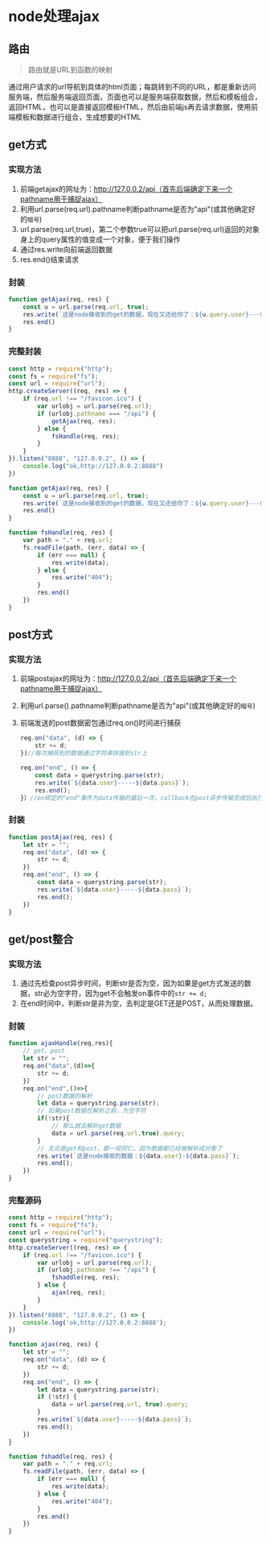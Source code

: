 # node处理ajax

## 路由

> 路由就是URL到函数的映射

​	通过用户请求的url导航到具体的html页面；每跳转到不同的URL，都是重新访问服务端，然后服务端返回页面，页面也可以是服务端获取数据，然后和模板组合，返回HTML，也可以是直接返回模板HTML，然后由前端js再去请求数据，使用前端模板和数据进行组合，生成想要的HTML

## get方式

### 实现方法

1. 前端getajax的网址为：http://127.0.0.2/api（首先后端确定下来一个pathname用于捕捉ajax）
2. 利用url.parse(req.url).pathname判断pathname是否为"api"(或其他确定好的`暗号`)
3. url.parse(req.url,true)，第二个参数true可以把url.parse(req.url)返回的对象身上的query属性的值变成一个对象，便于我们操作
4. 通过res.write向前端返回数据
5. res.end()结束请求



### 封装

```js
function getAjax(req, res) {
    const u = url.parse(req.url, true);
    res.write(`这是node接收到的get的数据，现在又还给你了：${u.query.user}---${u.query.pass}`);
    res.end()
}
```

### 完整封装

```js
const http = require("http");
const fs = require("fs");
const url = require("url");
http.createServer((req, res) => {
    if (req.url !== "/favicon.ico") {
        var urlobj = url.parse(req.url);
        if (urlobj.pathname === "/api") {
            getAjax(req, res);
        } else {
            fsHandle(req, res);
        }
    }
}).listen("8888", "127.0.0.2", () => {
    console.log("ok,http://127.0.0.2:8888")
})

function getAjax(req, res) {
    const u = url.parse(req.url, true);
    res.write(`这是node接收到的get的数据，现在又还给你了：${u.query.user}---${u.query.pass}`);
    res.end()
}

function fsHandle(req, res) {
    var path = "." + req.url;
    fs.readFile(path, (err, data) => {
        if (err === null) {
            res.write(data);
        } else {
            res.write("404");
        }
        res.end()
    })
}
```





## post方式

### 实现方法

1. 前端postajax的网址为：http://127.0.0.2/api（首先后端确定下来一个pathname用于捕捉ajax）

2. 利用url.parse().pathname判断pathname是否为"api"(或其他确定好的`暗号`)

3. 前端发送的post数据密包通过req.on()时间进行捕获

   ```js
   req.on("data", (d) => {
       str += d;
   })//每次捕获到的数据通过字符串拼接到str上
   ```

   ```js
   req.on("end", () => {
       const data = querystring.parse(str);
       res.write(`${data.user}-----${data.pass}`);
       res.end();
   }）//on绑定的"end"事件为data传输的最后一次，callback在post异步传输完成后执行
   ```

   

### 封装

```js
function postAjax(req, res) {
    let str = "";
    req.on("data", (d) => {
        str += d;
    })
    req.on("end", () => {
        const data = querystring.parse(str);
        res.write(`${data.user}-----${data.pass}`);
        res.end();
    })
}
```





## get/post整合

### 实现方法

1. 通过先检查post异步时间，判断str是否为空，因为如果是get方式发送的数据，str必为空字符，因为get不会触发on事件中的`str += d;`
2. 在end时间中，判断str是非为空，去判定是GET还是POST，从而处理数据。


### 封装

```js
function ajaxHandle(req,res){
    // get、post
    let str = "";
    req.on("data",(d)=>{
        str += d;
    })
    req.on("end",()=>{
        // post数据的解析
        let data = querystring.parse(str);
        // 如果post数据在解析之前，为空字符
        if(!str){
            // 那么就去解析get数据
            data = url.parse(req.url,true).query;
        }
        // 无论是get和post，都一视同仁，因为数据都已经被解析成对象了
        res.write(`这是node接收的数据：${data.user}-${data.pass}`);
        res.end();
    })
}
```



### 完整源码

```js
const http = require("http");
const fs = require("fs");
const url = require("url");
const querystring = require("querystring");
http.createServer((req, res) => {
    if (req.url !== "/favicon.ico") {
        var urlobj = url.parse(req.url);
        if (urlobj.pathname !== "/api") {
            fshaddle(req, res);
        } else {
            ajax(req, res);
        }
    }
}).listen("8888", "127.0.0.2", () => {
    console.log('ok,http://127.0.0.2:8888');
})

function ajax(req, res) {
    let str = "";
    req.on("data", (d) => {
        str += d;
    })
    req.on("end", () => {
        let data = querystring.parse(str);
        if (!str) {
            data = url.parse(req.url, true).query;
        }
        res.write(`${data.user}-----${data.pass}`);
        res.end();
    })
}

function fshaddle(req, res) {
    var path = "." + req.url;
    fs.readFile(path, (err, data) => {
        if (err === null) {
            res.write(data);
        } else {
            res.write("404");
        }
        res.end()
    })
}
```

